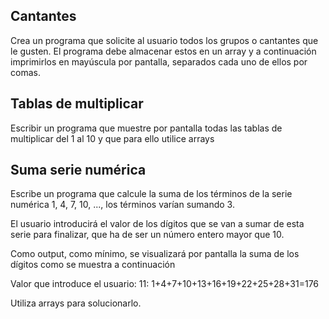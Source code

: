 ## Cantantes
Crea un programa que solicite al usuario todos los grupos o cantantes que le gusten. El programa debe almacenar 
estos en un array y a continuación imprimirlos en mayúscula por pantalla, separados cada uno de ellos por comas.

## Tablas de multiplicar
Escribir un programa que muestre por pantalla todas las tablas de multiplicar del 1 al 10 y que para ello utilice arrays

## Suma serie numérica
Escribe un programa que calcule la suma de los términos de la serie numérica 1, 4, 7, 10, ..., los términos varían sumando 3.

El usuario introducirá el valor de los dígitos que se van a sumar de esta serie para finalizar, que ha de ser un número entero mayor que 10.

Como output, como mínimo, se visualizará por pantalla la suma de los dígitos como se muestra a continuación

Valor que introduce el usuario: 11: 1+4+7+10+13+16+19+22+25+28+31=176

Utiliza arrays para solucionarlo.
